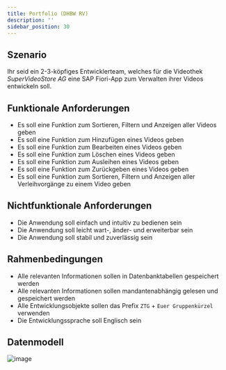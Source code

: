 ```yaml
---
title: Portfolio (DHBW RV)
description: ''
sidebar_position: 30
---
```


## Szenario
Ihr seid ein 2-3-köpfiges Entwicklerteam, welches für die Videothek _SuperVideoStore AG_ eine SAP Fiori-App zum Verwalten ihrer Videos entwickeln soll.

## Funktionale Anforderungen
- Es soll eine Funktion zum Sortieren, Filtern und Anzeigen aller Videos geben
- Es soll eine Funktion zum Hinzufügen eines Videos geben
- Es soll eine Funktion zum Bearbeiten eines Videos geben
- Es soll eine Funktion zum Löschen eines Videos geben
- Es soll eine Funktion zum Ausleihen eines Videos geben
- Es soll eine Funktion zum Zurückgeben eines Videos geben
- Es soll eine Funktion zum Sortieren, Filtern und Anzeigen aller Verleihvorgänge zu einem Video geben

## Nichtfunktionale Anforderungen
- Die Anwendung soll einfach und intuitiv zu bedienen sein
- Die Anwendung soll leicht wart-, änder- und erweiterbar sein
- Die Anwendung soll stabil und zuverlässig sein

## Rahmenbedingungen
- Alle relevanten Informationen sollen in Datenbanktabellen gespeichert werden
- Alle relevanten Informationen sollen mandantenabhängig gelesen und gespeichert werden
- Alle Entwicklungsobjekte sollen das Prefix `ZTG` + `Euer Gruppenkürzel` verwenden
- Die Entwicklungssprache soll Englisch sein

## Datenmodell
![image](https://user-images.githubusercontent.com/47243617/210214824-ed3bbd81-8125-47be-898e-1b7227e724e8.png)

